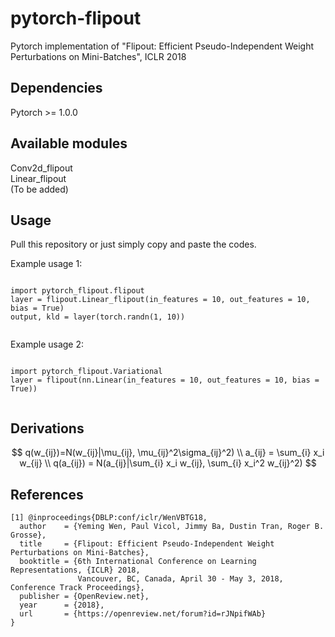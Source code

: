 # pytorch-flipout
Pytorch implementation of "Flipout: Efficient Pseudo-Independent Weight Perturbations on Mini-Batches", ICLR 2018

## Dependencies
Pytorch >= 1.0.0

## Available modules
Conv2d_flipout<br>
Linear_flipout<br>
(To be added)

## Usage
Pull this repository or just simply copy and paste the codes.

Example usage 1:
<pre><code>
import pytorch_flipout.flipout
layer = flipout.Linear_flipout(in_features = 10, out_features = 10, bias = True)
output, kld = layer(torch.randn(1, 10))
<br></code></pre>

Example usage 2:
<pre><code>
import pytorch_flipout.Variational
layer = flipout(nn.Linear(in_features = 10, out_features = 10, bias = True))
<br></code></pre>

## Derivations
$$
q(w_{ij})=N(w_{ij}|\mu_{ij}, \mu_{ij}^2\sigma_{ij}^2) \\
a_{ij} = \sum_{i} x_i w_{ij} \\
q(a_{ij}) = N(a_{ij}|\sum_{i} x_i w_{ij}, \sum_{i} x_i^2 w_{ij}^2)
$$

## References
```
[1] @inproceedings{DBLP:conf/iclr/WenVBTG18,
  author    = {Yeming Wen, Paul Vicol, Jimmy Ba, Dustin Tran, Roger B. Grosse},
  title     = {Flipout: Efficient Pseudo-Independent Weight Perturbations on Mini-Batches},
  booktitle = {6th International Conference on Learning Representations, {ICLR} 2018,
               Vancouver, BC, Canada, April 30 - May 3, 2018, Conference Track Proceedings},
  publisher = {OpenReview.net},
  year      = {2018},
  url       = {https://openreview.net/forum?id=rJNpifWAb}
}
```
